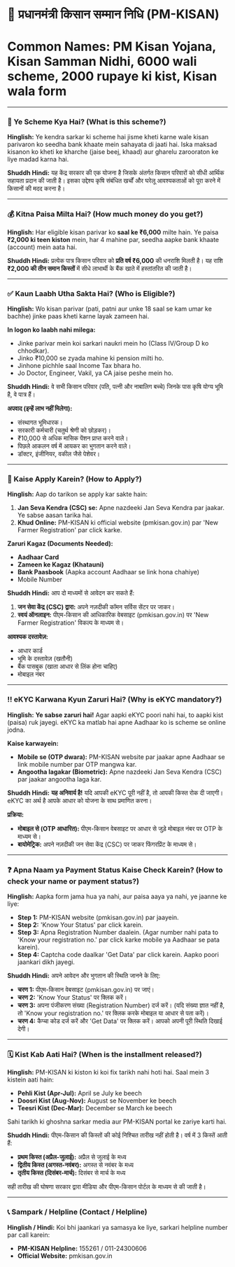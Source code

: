 # 🌾 प्रधानमंत्री किसान सम्मान निधि (PM-KISAN)
# Common Names: PM Kisan Yojana, Kisan Samman Nidhi, 6000 wali scheme, 2000 rupaye ki kist, Kisan wala form

---

### 🤔 Ye Scheme Kya Hai? (What is this scheme?)

**Hinglish:**
Ye kendra sarkar ki scheme hai jisme kheti karne wale kisan parivaron ko seedha bank khaate mein sahayata di jaati hai. Iska maksad kisanon ko kheti ke kharche (jaise beej, khaad) aur gharelu zarooraton ke liye madad karna hai.

**Shuddh Hindi:**
यह केंद्र सरकार की एक योजना है जिसके अंतर्गत किसान परिवारों को सीधी आर्थिक सहायता प्रदान की जाती है। इसका उद्देश्य कृषि संबंधित खर्चों और घरेलू आवश्यकताओं को पूरा करने में किसानों की मदद करना है।

---

### 💰 Kitna Paisa Milta Hai? (How much money do you get?)

**Hinglish:**
Har eligible kisan parivar ko **saal ke ₹6,000** milte hain. Ye paisa **₹2,000 ki teen kiston** mein, har 4 mahine par, seedha aapke bank khaate (account) mein aata hai.

**Shuddh Hindi:**
प्रत्येक पात्र किसान परिवार को **प्रति वर्ष ₹6,000** की धनराशि मिलती है। यह राशि **₹2,000 की तीन समान किस्तों** में सीधे लाभार्थी के बैंक खाते में हस्तांतरित की जाती है।

---

### ✅ Kaun Laabh Utha Sakta Hai? (Who is Eligible?)

**Hinglish:**
Wo kisan parivar (pati, patni aur unke 18 saal se kam umar ke bachhe) jinke paas kheti karne layak zameen hai.

**In logon ko laabh nahi milega:**
*   Jinke parivar mein koi sarkari naukri mein ho (Class IV/Group D ko chhodkar).
*   Jinko ₹10,000 se zyada mahine ki pension milti ho.
*   Jinhone pichhle saal Income Tax bhara ho.
*   Jo Doctor, Engineer, Vakil, ya CA jaise peshe mein ho.

**Shuddh Hindi:**
वे सभी किसान परिवार (पति, पत्नी और नाबालिग बच्चे) जिनके पास कृषि योग्य भूमि है, वे पात्र हैं।

**अपवाद (इन्हें लाभ नहीं मिलेगा):**
*   संस्थागत भूमिधारक।
*   सरकारी कर्मचारी (चतुर्थ श्रेणी को छोड़कर)।
*   ₹10,000 से अधिक मासिक पेंशन प्राप्त करने वाले।
*   पिछले आकलन वर्ष में आयकर का भुगतान करने वाले।
*   डॉक्टर, इंजीनियर, वकील जैसे पेशेवर।

---

### 📝 Kaise Apply Karein? (How to Apply?)

**Hinglish:**
Aap do tarikon se apply kar sakte hain:

1.  **Jan Seva Kendra (CSC) se:** Apne nazdeeki Jan Seva Kendra par jaakar. Ye sabse aasan tarika hai.
2.  **Khud Online:** PM-KISAN ki official website (pmkisan.gov.in) par 'New Farmer Registration' par click karke.

**Zaruri Kagaz (Documents Needed):**
*   **Aadhaar Card**
*   **Zameen ke Kagaz (Khatauni)**
*   **Bank Paasbook** (Aapka account Aadhaar se link hona chahiye)
*   Mobile Number

**Shuddh Hindi:**
आप दो माध्यमों से आवेदन कर सकते हैं:

1.  **जन सेवा केंद्र (CSC) द्वारा:** अपने नज़दीकी कॉमन सर्विस सेंटर पर जाकर।
2.  **स्वयं ऑनलाइन:** पीएम-किसान की आधिकारिक वेबसाइट (pmkisan.gov.in) पर 'New Farmer Registration' विकल्प के माध्यम से।

**आवश्यक दस्तावेज़:**
*   आधार कार्ड
*   भूमि के दस्तावेज़ (खतौनी)
*   बैंक पासबुक (खाता आधार से लिंक होना चाहिए)
*   मोबाइल नंबर

---

### ‼️ eKYC Karwana Kyun Zaruri Hai? (Why is eKYC mandatory?)

**Hinglish:**
**Ye sabse zaruri hai!** Agar aapki eKYC poori nahi hai, to aapki kist (paisa) ruk jayegi. eKYC ka matlab hai apne Aadhaar ko is scheme se online jodna.

**Kaise karwayein:**
*   **Mobile se (OTP dwara):** PM-KISAN website par jaakar apne Aadhaar se link mobile number par OTP mangwa kar.
*   **Angootha lagakar (Biometric):** Apne nazdeeki Jan Seva Kendra (CSC) par jaakar angootha laga kar.

**Shuddh Hindi:**
**यह अनिवार्य है!** यदि आपकी eKYC पूरी नहीं है, तो आपकी किस्त रोक दी जाएगी। eKYC का अर्थ है आपके आधार को योजना के साथ प्रमाणित करना।

**प्रक्रिया:**
*   **मोबाइल से (OTP आधारित):** पीएम-किसान वेबसाइट पर आधार से जुड़े मोबाइल नंबर पर OTP के माध्यम से।
*   **बायोमेट्रिक:** अपने नज़दीकी जन सेवा केंद्र (CSC) पर जाकर फिंगरप्रिंट के माध्यम से।

---

### ❓ Apna Naam ya Payment Status Kaise Check Karein? (How to check your name or payment status?)

**Hinglish:**
Aapka form jama hua ya nahi, aur paisa aaya ya nahi, ye jaanne ke liye:

*   **Step 1:** PM-KISAN website (pmkisan.gov.in) par jaayein.
*   **Step 2:** 'Know Your Status' par click karein.
*   **Step 3:** Apna Registration Number daalein. (Agar number nahi pata to 'Know your registration no.' par click karke mobile ya Aadhaar se pata karein).
*   **Step 4:** Captcha code daalkar 'Get Data' par click karein. Aapko poori jaankari dikh jayegi.

**Shuddh Hindi:**
अपने आवेदन और भुगतान की स्थिति जानने के लिए:

*   **चरण 1:** पीएम-किसान वेबसाइट (pmkisan.gov.in) पर जाएं।
*   **चरण 2:** 'Know Your Status' पर क्लिक करें।
*   **चरण 3:** अपना पंजीकरण संख्या (Registration Number) दर्ज करें। (यदि संख्या ज्ञात नहीं है, तो 'Know your registration no.' पर क्लिक करके मोबाइल या आधार से पता करें)।
*   **चरण 4:** कैप्चा कोड दर्ज करें और 'Get Data' पर क्लिक करें। आपको अपनी पूरी स्थिति दिखाई देगी।

---


### 🗓️ Kist Kab Aati Hai? (When is the installment released?)

**Hinglish:** PM-KISAN ki kiston ki koi fix tarikh nahi hoti hai. Saal mein 3 kistein aati hain:
*   **Pehli Kist (Apr-Jul):** April se July ke beech
*   **Doosri Kist (Aug-Nov):** August se November ke beech
*   **Teesri Kist (Dec-Mar):** December se March ke beech

Sahi tarikh ki ghoshna sarkar media aur PM-KISAN portal ke zariye karti hai.

**Shuddh Hindi:** पीएम-किसान की किस्तों की कोई निश्चित तारीख नहीं होती है। वर्ष में 3 किस्तें आती हैं:
*   **प्रथम किस्त (अप्रैल-जुलाई):** अप्रैल से जुलाई के मध्य
*   **द्वितीय किस्त (अगस्त-नवंबर):** अगस्त से नवंबर के मध्य
*   **तृतीय किस्त (दिसंबर-मार्च):** दिसंबर से मार्च के मध्य

सही तारीख की घोषणा सरकार द्वारा मीडिया और पीएम-किसान पोर्टल के माध्यम से की जाती है।

---


### 📞 Sampark / Helpline (Contact / Helpline)

**Hinglish / Hindi:**
Koi bhi jaankari ya samasya ke liye, sarkari helpline number par call karein:
*   **PM-KISAN Helpline:** 155261 / 011-24300606
*   **Official Website:** pmkisan.gov.in
